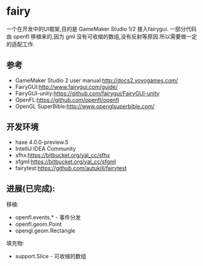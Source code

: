 fairy
==
一个在开发中的UI框架,目的是 GameMaker Studio 1/2 接入fairygui.
一部分代码由 openfl 移植来的,因为 gml 没有可收缩的数组,没有反射等原因.所以需要做一定的适配工作.

参考
--
- GameMaker Studio 2 user manual:http://docs2.yoyogames.com/
- FairyGUI:http://www.fairygui.com/guide/
- FairyGUI-unity:https://github.com/fairygui/FairyGUI-unity
- OpenFL:https://github.com/openfl/openfl
- OpenGL SuperBible:http://www.openglsuperbible.com/

开发环境
--
- haxe 4.0.0-preview.5
- IntelliJ IDEA Community
- sfhx:https://bitbucket.org/yal_cc/sfhx
- sfgml:https://bitbucket.org/yal_cc/sfgml
- fairytest:https://github.com/autukill/fairytest

进展(已完成):
--
移植:
- openfl.events.* - 事件分发
- openfl.geom.Point
- opengl.geom.Rectangle

填充物:
- support.Slice - 可收缩的数组
